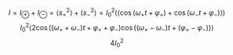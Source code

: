 $$I = I_{\oplus} + I_{\ominus} = \left< s^{2}_{+} \right>+\left< s^{2}_{-} \right> = I_{0}^{2} (\left< \cos(\omega_{+} t + \varphi_{+}) + \cos(\omega_{-} t + \varphi_{-}) \right>  )  $$
$$I_{0}^{2} \left< 2\cos((\omega_{+}+\omega_{-})t+ \varphi_{+}+\varphi_{-})\cos((\omega_{+}-\omega_{-})t+ (\varphi_{+}-\varphi_{-})) \right> $$
$$4I_{0}^{2} $$
